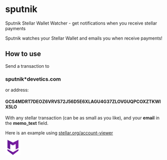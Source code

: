 # sputnik
Sputnik Stellar Wallet Watcher - get notifications when you receive stellar payments

Sputnik watches your Stellar Wallet and emails you when receive payments!

## How to use

Send a transaction to <h3>sputnik*devetics.com</h3> or address: <h4>GCS4MDRT7DEOZ6VRVS72J56D5E6XLAGU4G37ZLOVGUQPCOXZTKWIX5LO</h4>
With any stellar transaction (can be as small as you like), and your **email** in the **memo_text** field.

Here is an example using [stellar.org/account-viewer](https://www.stellar.org/account-viewer)
 
![alt text](https://github.com/adam-p/markdown-here/raw/master/src/common/images/icon48.png "Logo Title Text 1")